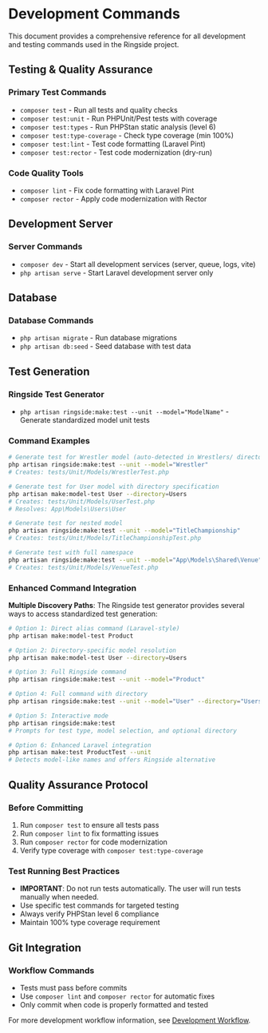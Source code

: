 # Development Commands

This document provides a comprehensive reference for all development and testing commands used in the Ringside project.

## Testing & Quality Assurance

### Primary Test Commands
- `composer test` - Run all tests and quality checks
- `composer test:unit` - Run PHPUnit/Pest tests with coverage
- `composer test:types` - Run PHPStan static analysis (level 6)
- `composer test:type-coverage` - Check type coverage (min 100%)
- `composer test:lint` - Test code formatting (Laravel Pint)
- `composer test:rector` - Test code modernization (dry-run)

### Code Quality Tools
- `composer lint` - Fix code formatting with Laravel Pint
- `composer rector` - Apply code modernization with Rector

## Development Server

### Server Commands
- `composer dev` - Start all development services (server, queue, logs, vite)
- `php artisan serve` - Start Laravel development server only

## Database

### Database Commands
- `php artisan migrate` - Run database migrations
- `php artisan db:seed` - Seed database with test data

## Test Generation

### Ringside Test Generator
- `php artisan ringside:make:test --unit --model="ModelName"` - Generate standardized model unit tests

### Command Examples

```bash
# Generate test for Wrestler model (auto-detected in Wrestlers/ directory)
php artisan ringside:make:test --unit --model="Wrestler"
# Creates: tests/Unit/Models/WrestlerTest.php

# Generate test for User model with directory specification
php artisan make:model-test User --directory=Users
# Creates: tests/Unit/Models/UserTest.php
# Resolves: App\Models\Users\User

# Generate test for nested model
php artisan ringside:make:test --unit --model="TitleChampionship"  
# Creates: tests/Unit/Models/TitleChampionshipTest.php

# Generate test with full namespace
php artisan ringside:make:test --unit --model="App\Models\Shared\Venue"
# Creates: tests/Unit/Models/VenueTest.php
```

### Enhanced Command Integration

**Multiple Discovery Paths**: The Ringside test generator provides several ways to access standardized test generation:

```bash
# Option 1: Direct alias command (Laravel-style)
php artisan make:model-test Product

# Option 2: Directory-specific model resolution
php artisan make:model-test User --directory=Users

# Option 3: Full Ringside command
php artisan ringside:make:test --unit --model="Product"

# Option 4: Full command with directory
php artisan ringside:make:test --unit --model="User" --directory="Users"

# Option 5: Interactive mode
php artisan ringside:make:test
# Prompts for test type, model selection, and optional directory

# Option 6: Enhanced Laravel integration
php artisan make:test ProductTest --unit
# Detects model-like names and offers Ringside alternative
```

## Quality Assurance Protocol

### Before Committing
1. Run `composer test` to ensure all tests pass
2. Run `composer lint` to fix formatting issues
3. Run `composer rector` for code modernization
4. Verify type coverage with `composer test:type-coverage`

### Test Running Best Practices
- **IMPORTANT**: Do not run tests automatically. The user will run tests manually when needed.
- Use specific test commands for targeted testing
- Always verify PHPStan level 6 compliance
- Maintain 100% type coverage requirement

## Git Integration

### Workflow Commands
- Tests must pass before commits
- Use `composer lint` and `composer rector` for automatic fixes
- Only commit when code is properly formatted and tested

For more development workflow information, see [Development Workflow](workflow.md).